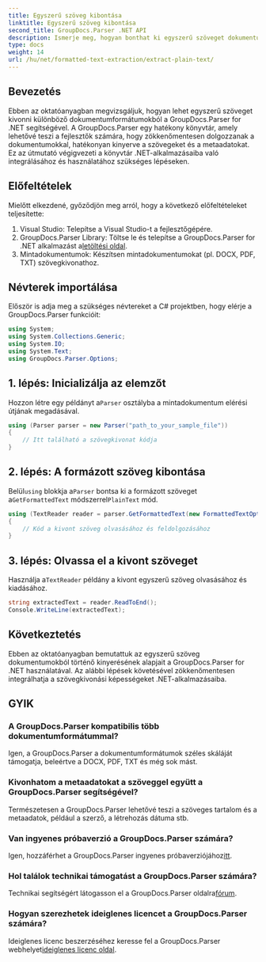 ```yaml
---
title: Egyszerű szöveg kibontása
linktitle: Egyszerű szöveg kibontása
second_title: GroupDocs.Parser .NET API
description: Ismerje meg, hogyan bonthat ki egyszerű szöveget dokumentumokból a GroupDocs.Parser for .NET segítségével. Egyszerű lépések a szövegkivonás integrálásához az alkalmazásokban.
type: docs
weight: 14
url: /hu/net/formatted-text-extraction/extract-plain-text/
---
```

## Bevezetés
Ebben az oktatóanyagban megvizsgáljuk, hogyan lehet egyszerű szöveget kivonni különböző dokumentumformátumokból a GroupDocs.Parser for .NET segítségével. A GroupDocs.Parser egy hatékony könyvtár, amely lehetővé teszi a fejlesztők számára, hogy zökkenőmentesen dolgozzanak a dokumentumokkal, hatékonyan kinyerve a szövegeket és a metaadatokat. Ez az útmutató végigvezeti a könyvtár .NET-alkalmazásaiba való integrálásához és használatához szükséges lépéseken.
## Előfeltételek
Mielőtt elkezdené, győződjön meg arról, hogy a következő előfeltételeket teljesítette:
1. Visual Studio: Telepítse a Visual Studio-t a fejlesztőgépére.
2.  GroupDocs.Parser Library: Töltse le és telepítse a GroupDocs.Parser for .NET alkalmazást a[letöltési oldal](https://releases.groupdocs.com/parser/net/).
3. Mintadokumentumok: Készítsen mintadokumentumokat (pl. DOCX, PDF, TXT) szövegkivonathoz.

## Névterek importálása
Először is adja meg a szükséges névtereket a C# projektben, hogy elérje a GroupDocs.Parser funkcióit:
```csharp
using System;
using System.Collections.Generic;
using System.IO;
using System.Text;
using GroupDocs.Parser.Options;
```
## 1. lépés: Inicializálja az elemzőt
 Hozzon létre egy példányt a`Parser` osztályba a mintadokumentum elérési útjának megadásával.
```csharp
using (Parser parser = new Parser("path_to_your_sample_file"))
{
    // Itt található a szövegkivonat kódja
}
```
## 2. lépés: A formázott szöveg kibontása
 Belül`using` blokkja a`Parser` bontsa ki a formázott szöveget a`GetFormattedText` módszerrel`PlainText` mód.
```csharp
using (TextReader reader = parser.GetFormattedText(new FormattedTextOptions(FormattedTextMode.PlainText)))
{
    // Kód a kivont szöveg olvasásához és feldolgozásához
}
```
## 3. lépés: Olvassa el a kivont szöveget
 Használja a`TextReader` példány a kivont egyszerű szöveg olvasásához és kiadásához.
```csharp
string extractedText = reader.ReadToEnd();
Console.WriteLine(extractedText);
```

## Következtetés
Ebben az oktatóanyagban bemutattuk az egyszerű szöveg dokumentumokból történő kinyerésének alapjait a GroupDocs.Parser for .NET használatával. Az alábbi lépések követésével zökkenőmentesen integrálhatja a szövegkivonási képességeket .NET-alkalmazásaiba.

## GYIK
### A GroupDocs.Parser kompatibilis több dokumentumformátummal?
Igen, a GroupDocs.Parser a dokumentumformátumok széles skáláját támogatja, beleértve a DOCX, PDF, TXT és még sok mást.
### Kivonhatom a metaadatokat a szöveggel együtt a GroupDocs.Parser segítségével?
Természetesen a GroupDocs.Parser lehetővé teszi a szöveges tartalom és a metaadatok, például a szerző, a létrehozás dátuma stb.
### Van ingyenes próbaverzió a GroupDocs.Parser számára?
 Igen, hozzáférhet a GroupDocs.Parser ingyenes próbaverziójához[itt](https://releases.groupdocs.com/).
### Hol találok technikai támogatást a GroupDocs.Parser számára?
 Technikai segítségért látogasson el a GroupDocs.Parser oldalra[fórum](https://forum.groupdocs.com/c/parser/17).
### Hogyan szerezhetek ideiglenes licencet a GroupDocs.Parser számára?
 Ideiglenes licenc beszerzéséhez keresse fel a GroupDocs.Parser webhelyet[ideiglenes licenc oldal](https://purchase.groupdocs.com/temporary-license/).